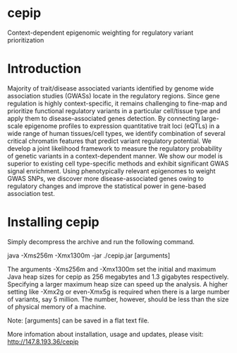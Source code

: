 # cepip
Context-dependent epigenomic weighting for regulatory variant prioritization


# Introduction

Majority of trait/disease associated variants identified by genome wide association studies (GWASs) locate in the regulatory regions. Since gene regulation is highly context-specific, it remains challenging to fine-map and prioritize functional regulatory variants in a particular cell/tissue type and apply them to disease-associated genes detection. By connecting large-scale epigenome profiles to expression quantitative trait loci (eQTLs) in a wide range of human tissues/cell types, we identify combination of several critical chromatin features that predict variant regulatory potential. We develop a joint likelihood framework to measure the regulatory probability of genetic variants in a context-dependent manner. We show our model is superior to existing cell type-specific methods and exhibit significant GWAS signal enrichment. Using phenotypically relevant epigenomes to weight GWAS SNPs, we discover more disease-associated genes owing to regulatory changes and improve the statistical power in gene-based association test.

# Installing cepip

Simply decompress the archive and run the following command.

   java -Xms256m  -Xmx1300m -jar ./cepip.jar  [arguments] 

The arguments -Xms256m and -Xmx1300m set the initial and maximum Java heap sizes for cepip as 256 megabytes and 1.3 gigabytes respectively. Specifying a larger maximum heap size can speed up the analysis. A higher setting like -Xmx2g or even-Xmx5g is required when there is a large number of variants, say 5 million. The number, however, should be less than the size of physical memory of a machine.

Note: [arguments] can be saved in a flat text file.

More infomation about installation, usage and updates, please visit: http://147.8.193.36/cepip
